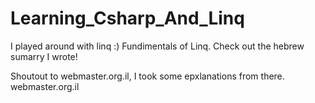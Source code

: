 # Learning_Csharp_And_Linq
I played around with linq :)
Fundimentals of Linq. Check out the hebrew sumarry I wrote!

Shoutout to webmaster.org.il, I took some epxlanations from there.
webmaster.org.il
